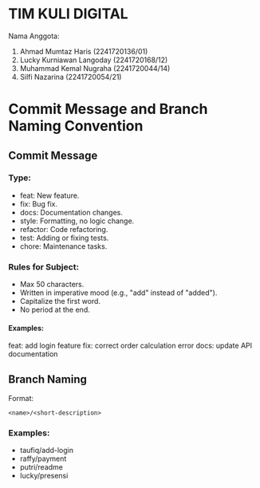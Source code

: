 # TIM KULI DIGITAL
Nama Anggota:
1. Ahmad Mumtaz Haris (2241720136/01)
2. Lucky Kurniawan Langoday (2241720168/12)
3. Muhammad Kemal Nugraha (2241720044/14)
4. Silfi Nazarina (2241720054/21)



# Commit Message and Branch Naming Convention

## Commit Message

### Type:
- feat: New feature.
- fix: Bug fix.
- docs: Documentation changes.
- style: Formatting, no logic change.
- refactor: Code refactoring.
- test: Adding or fixing tests.
- chore: Maintenance tasks.

### Rules for Subject:
- Max 50 characters.
- Written in imperative mood (e.g., "add" instead of "added").
- Capitalize the first word.
- No period at the end.

#### Examples:

feat: add login feature
fix: correct order calculation error
docs: update API documentation


## Branch Naming

Format:

`<name>/<short-description>`


### Examples:
- taufiq/add-login
- raffy/payment
- putri/readme
- lucky/presensi